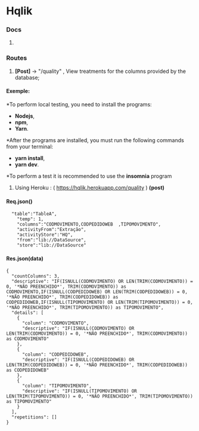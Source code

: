 # Hqlik

### Docs

1. 

### Routes


1. **[Post]** -> "/quality" , View treatments for the columns provided by the database; 


#### Exemple:

*To perform local testing, you need to install the programs:
* **Nodejs**,
* **npm**,
* **Yarn**.

*After the programs are installed, you must run the following commands from your terminal:
* **yarn install**,
* **yarn dev**.

*To perform a test it is recommended to use the **insomnia** program

1. Using Heroku : ( https://hqlik.herokuapp.com/quality ) **(post)**

#### Req.json()

```
  "table":"TableA",
	"temp": 1,
	"columns":"CODMOVIMENTO,CODPEDIDOWEB  ,TIPOMOVIMENTO",
	"activityFrom":"Extração",
	"activityStore":"HQ",
	"from":"lib://DataSource",
	"store":"lib://DataSource"
 ```
 
 #### Res.json(data)
 
```
{
  "countColumns": 3,
  "descriptive": "IF(ISNULL(CODMOVIMENTO) OR LEN(TRIM(CODMOVIMENTO)) = 0, '*NÃO PREENCHIDO*', TRIM(CODMOVIMENTO)) as CODMOVIMENTO,IF(ISNULL(CODPEDIDOWEB) OR LEN(TRIM(CODPEDIDOWEB)) = 0, '*NÃO PREENCHIDO*', TRIM(CODPEDIDOWEB)) as CODPEDIDOWEB,IF(ISNULL(TIPOMOVIMENTO) OR LEN(TRIM(TIPOMOVIMENTO)) = 0, '*NÃO PREENCHIDO*', TRIM(TIPOMOVIMENTO)) as TIPOMOVIMENTO",
  "details": [
    {
      "column": "CODMOVIMENTO",
      "descriptive": "IF(ISNULL(CODMOVIMENTO) OR LEN(TRIM(CODMOVIMENTO)) = 0, '*NÃO PREENCHIDO*', TRIM(CODMOVIMENTO)) as CODMOVIMENTO"
    },
    {
      "column": "CODPEDIDOWEB",
      "descriptive": "IF(ISNULL(CODPEDIDOWEB) OR LEN(TRIM(CODPEDIDOWEB)) = 0, '*NÃO PREENCHIDO*', TRIM(CODPEDIDOWEB)) as CODPEDIDOWEB"
    },
    {
      "column": "TIPOMOVIMENTO",
      "descriptive": "IF(ISNULL(TIPOMOVIMENTO) OR LEN(TRIM(TIPOMOVIMENTO)) = 0, '*NÃO PREENCHIDO*', TRIM(TIPOMOVIMENTO)) as TIPOMOVIMENTO"
    }
  ],
  "repetitions": []
}
 ```
